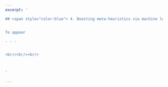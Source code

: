 ```yaml
---
excerpt: '

## <span style="color:blue"> 4. Boosting meta-heuristics via machine learning </span>  


To appear

- - -


<br/><br/><br/>



'

---
```

